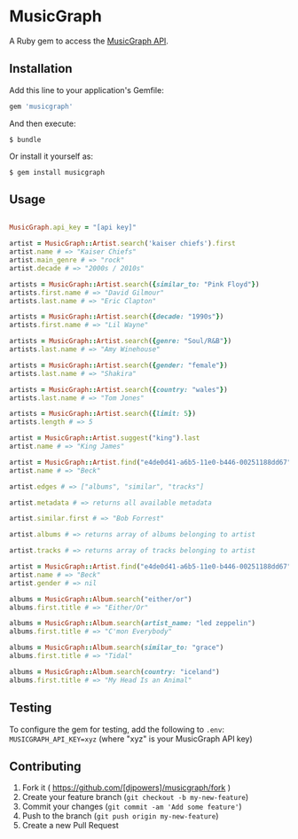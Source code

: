 # MusicGraph

A Ruby gem to access the [MusicGraph API](https://developer.musicgraph.com/).

## Installation

Add this line to your application's Gemfile:

```ruby
gem 'musicgraph'
```

And then execute:

    $ bundle

Or install it yourself as:

    $ gem install musicgraph

## Usage

```ruby

MusicGraph.api_key = "[api key]"

artist = MusicGraph::Artist.search('kaiser chiefs').first
artist.name # => "Kaiser Chiefs"
artist.main_genre # => "rock"
artist.decade # => "2000s / 2010s"

artists = MusicGraph::Artist.search({similar_to: "Pink Floyd"})
artists.first.name # => "David Gilmour"
artists.last.name # => "Eric Clapton"

artists = MusicGraph::Artist.search({decade: "1990s"})
artists.first.name # => "Lil Wayne"

artists = MusicGraph::Artist.search({genre: "Soul/R&B"})
artists.last.name # => "Amy Winehouse"

artists = MusicGraph::Artist.search({gender: "female"})
artists.last.name # => "Shakira"

artists = MusicGraph::Artist.search({country: "wales"})
artists.last.name # => "Tom Jones"

artists = MusicGraph::Artist.search({limit: 5})
artists.length # => 5

artist = MusicGraph::Artist.suggest("king").last
artist.name # => "King James"

artist = MusicGraph::Artist.find("e4de0d41-a6b5-11e0-b446-00251188dd67")
artist.name # => "Beck"

artist.edges # => ["albums", "similar", "tracks"]

artist.metadata # => returns all available metadata

artist.similar.first # => "Bob Forrest"

artist.albums # => returns array of albums belonging to artist

artist.tracks # => returns array of tracks belonging to artist

artist = MusicGraph::Artist.find("e4de0d41-a6b5-11e0-b446-00251188dd67", ["id", "name"])
artist.name # => "Beck"
artist.gender # => nil

albums = MusicGraph::Album.search("either/or")
albums.first.title # => "Either/Or"

albums = MusicGraph::Album.search(artist_name: "led zeppelin")
albums.first.title # => "C'mon Everybody"

albums = MusicGraph::Album.search(similar_to: "grace")
albums.first.title # => "Tidal"

albums = MusicGraph::Album.search(country: "iceland")
albums.first.title # => "My Head Is an Animal"
```

## Testing

To configure the gem for testing, add the following to `.env`: `MUSICGRAPH_API_KEY=xyz` (where "xyz" is your MusicGraph API key)

## Contributing

1. Fork it ( https://github.com/[djpowers]/musicgraph/fork )
2. Create your feature branch (`git checkout -b my-new-feature`)
3. Commit your changes (`git commit -am 'Add some feature'`)
4. Push to the branch (`git push origin my-new-feature`)
5. Create a new Pull Request
